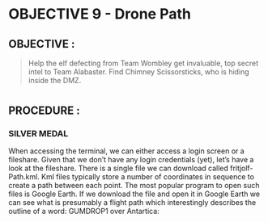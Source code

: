 # OBJECTIVE 9 - Drone Path #

## OBJECTIVE : ##
>Help the elf defecting from Team Wombley get invaluable, top secret intel to Team Alabaster. Find Chimney Scissorsticks, who is hiding inside the DMZ.
#

## PROCEDURE : ##
### SILVER MEDAL ###
When accessing the terminal, we can either access a login screen or a fileshare.  Given that we don’t have any login credentials (yet), let’s have a look at the fileshare.  There is a single file we can download called fritjolf-Path.kml.
Kml files typically store a number of coordinates in sequence to create a path between each point.  The most popular program to open such files is Google Earth.  If we download the file and open it in Google Earth we can see what is presumably a flight path which interestingly describes the outline of a word: GUMDROP1 over Antartica:
